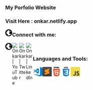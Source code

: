 ### My Porfolio Website
### Visit Here : onkar.netlify.app
[<img align="left" alt="Onkar" width="22px" src="https://raw.githubusercontent.com/iconic/open-iconic/master/svg/globe.svg" />][website]




### Connect with me:

[<img align="left" alt="Onkar" width="22px" src="https://raw.githubusercontent.com/iconic/open-iconic/master/svg/globe.svg" />][website]
[<img align="left" alt="Onkar | YouTube" width="22px" src="https://cdn.jsdelivr.net/npm/simple-icons@v3/icons/youtube.svg" />][youtube]
[<img align="left" alt="Onkar | Twitter" width="22px" src="https://cdn.jsdelivr.net/npm/simple-icons@v3/icons/twitter.svg" />][twitter]
[<img align="left" alt="Onkar | LinkedIn" width="22px" src="https://cdn.jsdelivr.net/npm/simple-icons@v3/icons/linkedin.svg" />][linkedin]

<br />

### Languages and Tools:

<img align="left" alt="Visual Studio Code" width="30px" src="https://raw.githubusercontent.com/github/explore/80688e429a7d4ef2fca1e82350fe8e3517d3494d/topics/visual-studio-code/visual-studio-code.png" />
<img align="left" alt="Sublime" width="30px" src="https://raw.githubusercontent.com/github/explore/80688e429a7d4ef2fca1e82350fe8e3517d3494d/topics/sublime-text/sublime-text.png" />
<img align="left" alt="HTML5" width="30px" src="https://raw.githubusercontent.com/github/explore/80688e429a7d4ef2fca1e82350fe8e3517d3494d/topics/html/html.png" />
<img align="left" alt="CSS3" width="30px" src="https://raw.githubusercontent.com/github/explore/80688e429a7d4ef2fca1e82350fe8e3517d3494d/topics/css/css.png" />
<img align="left" alt="JavaScript" width="30px" src="https://raw.githubusercontent.com/github/explore/80688e429a7d4ef2fca1e82350fe8e3517d3494d/topics/javascript/javascript.png" />


[website]: https://onkar.netlify.app
[project]: http://www.learn-code.tk
[linkedin]: www.linkedin.com/in/onkardherange
[youtube]: https://youtube.com/channel/UCcXashp5WqfmziGbd-fpfzg
[twitter]: https://twitter.com/AngryOnkar

